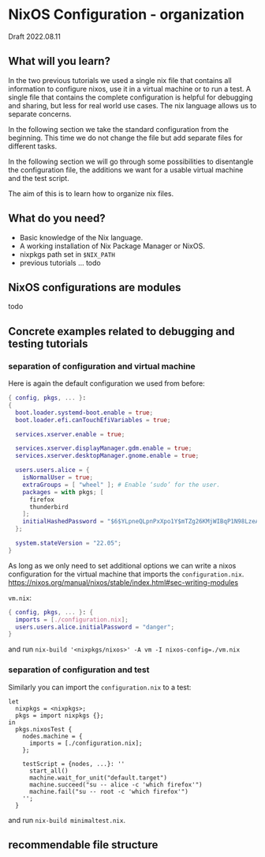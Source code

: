 # NixOS Configuration - organization

Draft 2022.08.11

## What will you learn?

In the two previous tutorials we used a single nix file that contains all information to configure nixos, use it in a virtual machine or to run a test.
A single file that contains the complete configuration is helpful for debugging and sharing, but less for real world use cases.
The nix language allows us to separate concerns.

In the following section we take the standard configuration from the beginning.
This time we do not change the file but add separate files for different tasks.

In the following section we will go through some possibilities to disentangle the configuration file, the additions we want for a usable virtual machine and the test script.

The aim of this is to learn how to organize nix files.

## What do you need?

<!-- todo links -->

- Basic knowledge of the Nix language.
- A working installation of Nix Package Manager or NixOS.
- nixpkgs path set in `$NIX_PATH`
- previous tutorials ... todo


## NixOS configurations are modules

todo


## Concrete examples related to debugging and testing tutorials

### separation of configuration and virtual machine

Here is again the default configuration we used from before:

```nix
{ config, pkgs, ... }:
{
  boot.loader.systemd-boot.enable = true;
  boot.loader.efi.canTouchEfiVariables = true;

  services.xserver.enable = true;

  services.xserver.displayManager.gdm.enable = true;
  services.xserver.desktopManager.gnome.enable = true;

  users.users.alice = {
    isNormalUser = true;
    extraGroups = [ "wheel" ]; # Enable ‘sudo’ for the user.
    packages = with pkgs; [
      firefox
      thunderbird
    ];
    initialHashedPassword = "$6$YLpneQLpnPxXpo1Y$mTZg26KMjWIBqP1N98LzeANb5rfMcC5t7a7Khf/gTB/rPCT4t4x2EgJJZmXkRWcGVW6ZEDMulsjTsXxD7BLZZ/";
  };

  system.stateVersion = "22.05";
}
```

As long as we only need to set additional options we can write a nixos configuration for the virtual machine that imports the `configuration.nix`.
https://nixos.org/manual/nixos/stable/index.html#sec-writing-modules


`vm.nix`:

```nix
{ config, pkgs, ... }: {
  imports = [./configuration.nix];
  users.users.alice.initialPassword = "danger";
}
```

and run `nix-build '<nixpkgs/nixos>' -A vm -I nixos-config=./vm.nix`

### separation of configuration and test

Similarly you can import the `configuration.nix` to a test:

```{code-block}
let
  nixpkgs = <nixpkgs>;
  pkgs = import nixpkgs {};
in
  pkgs.nixosTest {
    nodes.machine = {
      imports = [./configuration.nix];
    };

    testScript = {nodes, ...}: ''
      start_all()
      machine.wait_for_unit("default.target")
      machine.succeed("su -- alice -c 'which firefox'")
      machine.fail("su -- root -c 'which firefox'")
    '';
  }
```

and run `nix-build minimaltest.nix`.


## recommendable file structure



